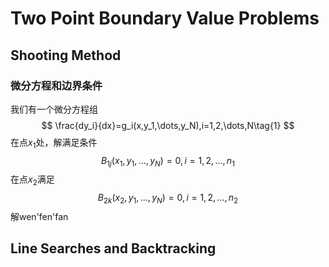 # Two Point Boundary Value Problems

## Shooting Method
### 微分方程和边界条件
我们有一个微分方程组
$$
\frac{dy_i}{dx}=g_i(x,y_1,\dots,y_N),i=1,2,\dots,N\tag{1}
$$
在点$x_1$处，解满足条件
$$
B_{1j}(x_1,y_1,\dots,y_N)=0,i=1,2,\dots,n_1\tag{2}
$$
在点$x_2$满足
$$
B_{2k}(x_2,y_1,\dots,y_N)=0,i=1,2,\dots,n_2\tag{3}
$$
解wen'fen'fan
### 
## Line Searches and Backtracking

<!--stackedit_data:
eyJoaXN0b3J5IjpbMjA5MzMxMDE1NSwtMTI0ODQ2NjA5NSwtMj
A4ODc0NjYxMl19
-->